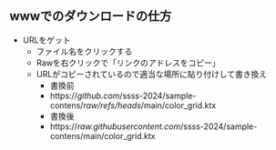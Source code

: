 ## wwwでのダウンロードの仕方

+ URLをゲット
  + ファイル名をクリックする
  + Rawを右クリックで「リンクのアドレスをコピー」
  + URLがコピーされているので適当な場所に貼り付けして書き換え
    + 書換前
    + https://*github.com*/ssss-2024/sample-contens/*raw/refs/heads*/main/color_grid.ktx
    + 書換後
    + https://*raw.githubusercontent.com*/ssss-2024/sample-contens/main/color_grid.ktx
